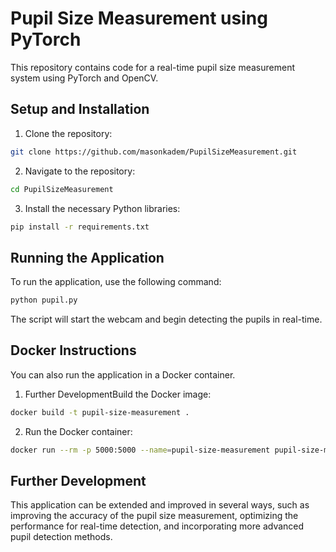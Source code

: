 # Pupil Size Measurement using PyTorch

This repository contains code for a real-time pupil size measurement system using PyTorch and OpenCV.

## Setup and Installation

1. Clone the repository:
```bash
git clone https://github.com/masonkadem/PupilSizeMeasurement.git
```
2. Navigate to the repository:

```bash
cd PupilSizeMeasurement
```

3. Install the necessary Python libraries:
```bash
pip install -r requirements.txt
```


## Running the Application
To run the application, use the following command:

```bash
python pupil.py
```

The script will start the webcam and begin detecting the pupils in real-time.

## Docker Instructions
You can also run the application in a Docker container.

1. Further DevelopmentBuild the Docker image:

```bash
docker build -t pupil-size-measurement .
```
2. Run the Docker container:
```bash
docker run --rm -p 5000:5000 --name=pupil-size-measurement pupil-size-measurement
```
## Further Development
This application can be extended and improved in several ways, such as improving the accuracy of the pupil size measurement, optimizing the performance for real-time detection, and incorporating more advanced pupil detection methods.
